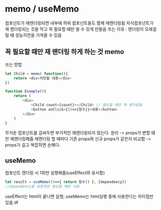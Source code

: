 # memo / useMemo
컴포넌트가 재렌더링되면 내부에 하위 컴포넌트들도 함께 재랜더링됨
자식컴포넌트가 재 랜더링되는 것을 막고 꼭 필요할 떄만 쓸 수 있게 만들음
쓰는 이유 : 렌더링이 오래걸릴 떄 성능지연을 가져올 수 있음

## 꼭 필요할 때만 재 랜더링 하게 하는 것 memo
쓰는 방법
```javascript
let Child = memo( function(){
    return <div>리턴할 내용</div>
})

function Example(){
    return (
        <div>
            <Child count={count}></Child> // 필요할 때만 재 렌더링됨
            <button onClick={()=>{함수}}>내용</button>
        </div>
    )
}
```
무거운 컴포넌트를 감싸두면 부가적인 재렌더링되지 않는다.
원리 -> props가 변할 떄만 재렌더링해줌
재랜더링 할 때마다 기존 props와 신규 props가 같은지 비교함
-> props가 길고 복잡하면 손해다.

## useMemo
컴포넌트 렌더링 시 1회만 실행해줌(useEffect와 유사함)
```javascript
let result = useMemo(()=>{ return 함수() }, [dependency])
//dependency를 설정하면 필요할 때만 사용
```

useEffect는 html이 끝나면 실행, useMemo는 html실행 중에 사용한다는 차이점만 있음  df